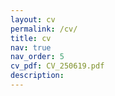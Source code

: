 ```yaml
---
layout: cv
permalink: /cv/
title: cv
nav: true
nav_order: 5
cv_pdf: CV_250619.pdf
description:
---
```

